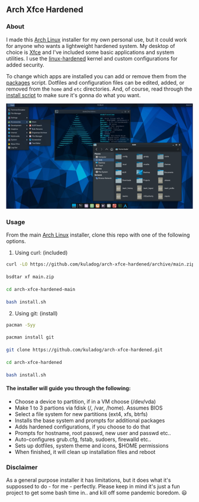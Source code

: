 ## Arch Xfce Hardened

### About

I made this [Arch Linux](https://archlinux.org/) installer for my own personal use, but it could work for anyone who wants a lightweight hardened system. My desktop of choice is [Xfce](https://xfce.org/) and I've included some basic applications and system utilities. I use the [linux-hardened](https://github.com/anthraxx/linux-hardened) kernel and custom configurations for added security.

To change which apps are installed you can add or remove them from the [packages](https://github.com/kuladog/arch-x/blob/main/packages) script. Dotfiles and configuration files can be edited, added, or removed from the `home` and `etc` directories. And, of course, read through the [install script](https://github.com/kuladog/arch-xfce-hardened/blob/main/install.sh) to make sure it's gonna do what you want.

![alt text](screen.png "Sapphire Linux")

### Usage

From the main [Arch Linux](https://archlinux.org/) installer, clone this repo with one of the following options.
 
1. Using curl: (included)
```sh
curl -LO https://github.com/kuladog/arch-xfce-hardened/archive/main.zip

bsdtar xf main.zip

cd arch-xfce-hardened-main

bash install.sh
```

2. Using git: (install)
```sh
pacman -Syy

pacman install git

git clone https://github.com/kuladog/arch-xfce-hardened.git

cd arch-xfce-hardened

bash install.sh
```

#### The installer will guide you through the following:
- Choose a device to partition, if in a VM choose (/dev/vda)
- Make 1 to 3 partions via fdisk (/, /var, /home). Assumes BIOS
- Select a file system for new partitions (ext4, xfs, btrfs)
- Installs the base system and prompts for additional packages
- Adds hardened configurations, if you choose to do that
- Prompts for hostname, root passwd, new user and passwd etc..
- Auto-configures grub.cfg, fstab, sudoers, firewalld etc..
- Sets up dotfiles, system theme and icons, $HOME permissions
- When finished, it will clean up installation files and reboot

### Disclaimer

As a general purpose installer it has limitations, but it does what it's suppossed to do - for me - perfectly. Please keep in mind it's just a fun project to get some bash time in.. and kill off some pandemic boredom. :smiley:
